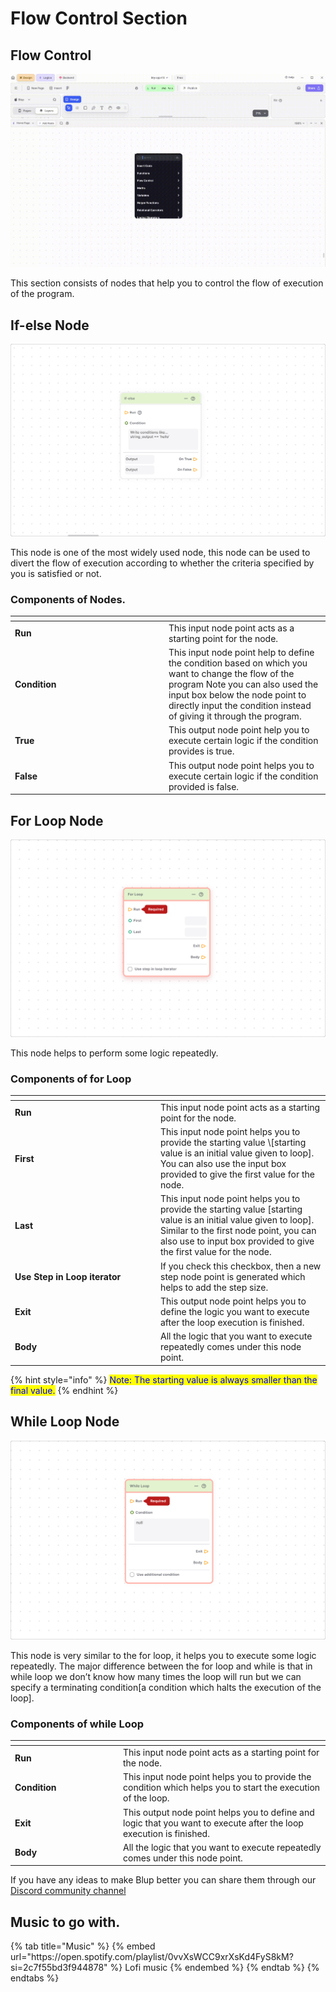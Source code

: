 # Flow Control Section

## Flow Control

![](../../.gitbook/assets/flowcontrol.gif)

This section consists of nodes that help you to control the flow of execution of the program.

## If-else Node

![](../../.gitbook/assets/ifelse.png)

This node is one of the most widely used node, this node can be used to divert the flow of execution according to whether the criteria specified by you is satisfied or not.

### Components of Nodes.

<table><thead><tr><th width="232"></th><th></th></tr></thead><tbody><tr><td><strong>Run</strong></td><td>This input node point acts as a starting point for the node.</td></tr><tr><td><strong>Condition</strong></td><td>This input node point help to define the condition based on which you want to change the flow of the program Note you can also used the input box below the node point to directly input the condition instead of giving it through the program.</td></tr><tr><td><strong>True</strong> </td><td>This output node point help you to execute certain logic if the condition provides is true.</td></tr><tr><td><strong>False</strong></td><td>This output node point helps you to execute certain logic if the condition provided is false.</td></tr></tbody></table>

## For Loop Node

![](../../.gitbook/assets/forloop.png)

This node helps to perform some logic repeatedly.

### Components of for Loop


<table><thead><tr><th width="219"></th><th></th></tr></thead><tbody><tr><td><strong>Run</strong></td><td> This input node point acts as a starting point for the node.</td></tr><tr><td><strong>First</strong></td><td>  This input node point helps you to provide the starting value \[starting value is an initial value given to loop]. You can also use the input box provided to give the first value for the node.</td></tr><tr><td><strong>Last</strong></td><td> This input node point helps you to provide the starting value [starting value is an initial value given to loop]. Similar to the first node point, you can also use to input box provided to give the first value for the node. </td></tr><tr><td><strong>Use Step in Loop iterator</strong></td><td>If you check this checkbox, then a new step node point is generated which helps to add the step size.</td></tr><tr><td><strong>Exit</strong></td><td>This output node point helps you to define the logic you want to execute after the loop execution is finished.</td></tr><tr><td><strong>Body</strong></td><td>All the logic that you want to execute repeatedly comes under this node point.</td></tr></tbody></table>

{% hint style="info" %}
<mark style="color:blue;">Note: The starting value is always smaller than the final value.</mark>
{% endhint %}

## While Loop Node

![](../../.gitbook/assets/whileloop.png)

This node is very similar to the for loop, it helps you to execute some logic repeatedly. The major difference between the for loop and while is that in while loop we don’t know how many times the loop will run but we can specify a terminating condition\[a condition which halts the execution of the loop].

### Components of while Loop

<table><thead><tr><th width="159"></th><th></th></tr></thead><tbody><tr><td><strong>Run</strong> </td><td>This input node point acts as a starting point for the node.</td></tr><tr><td><strong>Condition</strong></td><td>This input node point helps you to provide the condition which helps you to start the execution of the loop.</td></tr><tr><td><strong>Exit</strong></td><td>This output node point helps you to define and logic that you want to execute after the loop execution is finished.</td></tr><tr><td><strong>Body</strong></td><td>All the logic that you want to execute repeatedly comes under this node point.</td></tr></tbody></table>


If you have any ideas to make Blup better you can share them through our [Discord community channel ](https://discord.com/channels/940632966093234176/965313562425823303)

## Music to go with.
 
<div class="container">
  {% tab title="Music" %}
  {% embed url="https://open.spotify.com/playlist/0vvXsWCC9xrXsKd4FyS8kM?si=2c7f55bd3f944878" %}
  Lofi music
  {% endembed %}
  {% endtab %}
  {% endtabs %}
</div>